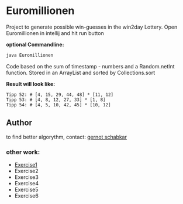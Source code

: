 # Euromillionen
Project to generate possible win-guesses in the win2day Lottery.
Open Euromillionen in intellij and hit run button

**optional Commandline:**

``` sh
java Euromillionen
```

Code based on the sum of timestamp - numbers and a Random.netInt function.
Stored in an ArrayList and sorted by Collections.sort

**Result will look like:**

``` 
Tipp 52: # [4, 15, 29, 44, 48] * [11, 12]
Tipp 53: # [4, 8, 12, 27, 33] * [1, 8]
Tipp 54: # [4, 5, 10, 42, 45] * [10, 12]
```

## Author

to find better algorythm, contact:
[gernot schabkar](gernot@schabkar.com) 

### other work:

- [Exercise1](exercise1.md)
- Exercise2
- Exercise3
- Exercise4
- Exercise5
- Exercise6